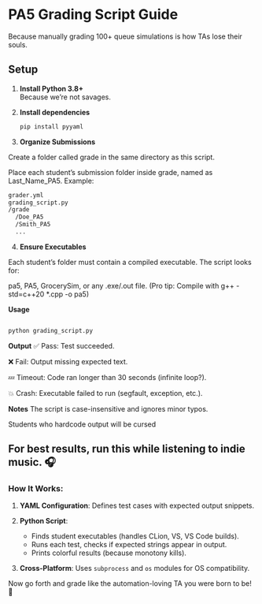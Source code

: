 # PA5 Grading Script Guide
Because manually grading 100+ queue simulations is how TAs lose their souls.

## Setup

1. **Install Python 3.8+**  
   Because we’re not savages.

2. **Install dependencies**  
   ```bash
   pip install pyyaml
   ```

3. **Organize Submissions**

Create a folder called grade in the same directory as this script.

Place each student’s submission folder inside grade, named as Last_Name_PA5.
Example:

```bash
grader.yml
grading_script.py
/grade
  /Doe_PA5
  /Smith_PA5
  ...
```

4. **Ensure Executables**

Each student’s folder must contain a compiled executable. The script looks for:

pa5, PA5, GrocerySim, or any .exe/.out file.
(Pro tip: Compile with g++ -std=c++20 *.cpp -o pa5)

**Usage**

```bash

python grading_script.py 


```

**Output**
✅ Pass: Test succeeded.

❌ Fail: Output missing expected text.

💤 Timeout: Code ran longer than 30 seconds (infinite loop?).

💥 Crash: Executable failed to run (segfault, exception, etc.).

**Notes**
The script is case-insensitive and ignores minor typos.

Students who hardcode output will be cursed

For best results, run this while listening to indie music. 🎧
---

### How It Works:
1. **YAML Configuration**: Defines test cases with expected output snippets.

2. **Python Script**: 
   - Finds student executables (handles CLion, VS, VS Code builds).
   - Runs each test, checks if expected strings appear in output.
   - Prints colorful results (because monotony kills).

3. **Cross-Platform**: Uses `subprocess` and `os` modules for OS compatibility.

Now go forth and grade like the automation-loving TA you were born to be! 🚀
